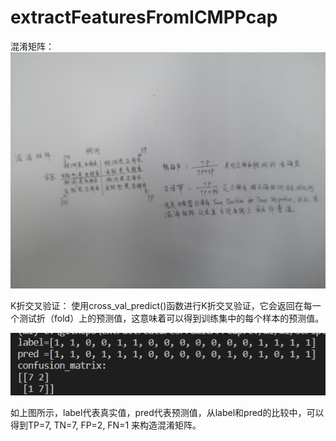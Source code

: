 # extractFeaturesFromICMPPcap
混淆矩阵：
![image](https://github.com/parahaoer/extractFeaturesFromICMPPcap/blob/master/images/%E6%B7%B7%E6%B7%86%E7%9F%A9%E9%98%B5%E7%AC%94%E8%AE%B0.jpg)


K折交叉验证：
 使用cross_val_predict()函数进行K折交叉验证，它会返回在每一个测试折（fold）上的预测值，这意味着可以得到训练集中的每个样本的预测值。
 
![image](https://github.com/parahaoer/extractFeaturesFromICMPPcap/blob/master/images/confusion_matrix.bmp)

如上图所示，label代表真实值，pred代表预测值，从label和pred的比较中，可以得到TP=7, TN=7, FP=2, FN=1 来构造混淆矩阵。
